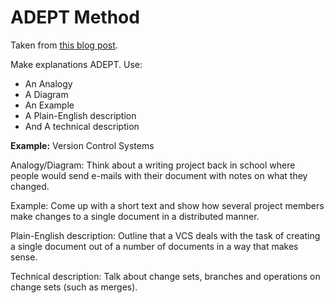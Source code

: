 # ADEPT Method

Taken from [this blog post](https://betterexplained.com/articles/adept-method/).

Make explanations ADEPT. Use:

- An Analogy
- A Diagram
- An Example
- A Plain-English description
- And A technical description

**Example:** Version Control Systems

Analogy/Diagram: Think about a writing project back in school where people would
send e-mails with their document with notes on what they changed.

Example: Come up with a short text and show how several project members make
changes to a single document in a distributed manner.

Plain-English description: Outline that a VCS deals with the task of creating a
single document out of a number of documents in a way that makes sense.

Technical description: Talk about change sets, branches and operations on change
sets (such as merges).
